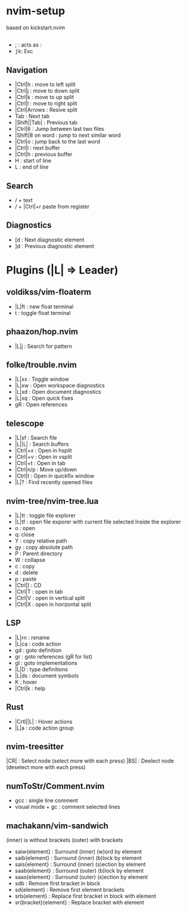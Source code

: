 # nvim-setup
based on kickstart.nvim

##
- ; : acts as :
- <kbd>j</kbd>k: Esc

## Navigation
- |Ctrl|h  :  move to left split
- |Ctrl|j  :  move to down split
- |Ctrl|k  :  move to up split
- |Ctrl|l  :  move to right split
- |Ctrl|Arrows : Resive split
- Tab  :  Next tab
- |Shift||Tab| :  Previous tab
- |Ctrl|6 : Jump between last two files
- |Shift|8 on word : jump to next similar word
- |Ctrl|o : jump back to the last word
- |Ctrl|l : next buffer
- |Ctrl|h : previous buffer
- H : start of line
- L : end of line

## Search
- / + text
- / + |Ctrl|+r paste from register

## Diagnostics
- [d  : Next diagnostic element
- ]d  : Previous diagnostic element

# Plugins (|L| => Leader)
## voldikss/vim-floaterm
- |L|ft : new float terminal
- t : toggle float terminal

## phaazon/hop.nvim
- |L|j  :  Search for pattern

## folke/trouble.nvim
- |L|xx  :  Toggle window
- |L|xw  :  Open workspace diagnostics
- |L|xd  :  Open document diagnostics
- |L|xq  :  Open quick fixes
- gR  :  Open references

## telescope
- |L|sf  :  Search file
- |L||L|  :  Search buffers
- |Ctrl|+x  :  Open in hsplit
- |Ctrl|+v  :  Open in vsplit
- |Ctrl|+t  :  Open in tab
- |Ctrl|n/p  : Move up/down
- |Ctrl|t  : Open in quickfix window
- |L|?  :  Find recently opened files

## nvim-tree/nvim-tree.lua
- |L|tt  :  toggle file explorer
- |L|tf  :  open file exporer with current file selected
Inside the explorer
- o : open
- q: close
- Y  : copy relative path
- gy : copy absolute path
- P  : Parent directory
- W  : collapse
- c  : copy
- d  : delete
- p  : paste
- |Ctrl|] : CD
- |Ctrl|T : open in tab
- |Ctrl|V : open in vertical split
- |Ctrl|X : open in horizontal split

## LSP
- |L|rn  :  rename
- |L|ca  :   code action
- gd  :   goto definition
- gr  :   goto references (gR for list)
- gI  :   goto implementations
- |L|D :  type definitions
- |L|ds  : document symbols
- K   :   hover
- |Ctrl|k   :   help

## Rust
- |Crtl||L|  :   Hover actions
- |L|a  :  code action group

## nvim-treesitter
|CR|  :   Select node (select more with each press)
|BS|  :   Deelect node (deselect more with each press)

## numToStr/Comment.nvim
- gcc  :   single line comment
- visual mode + gc  :    comment selected lines

## machakann/vim-sandwich
(inner) is without brackets
(outer) with brackets
- saiw{element}  :  Surround (inner) (w)ord by element
- saib{element}  :  Surround (inner) (b)lock by element
- sais{element}  :  Surround (inner) (s)ection by element
- saab{element}  :  Surround (outer) (b)lock by element
- saas{element}  :  Surround (outer) (s)ection by element
- sdb   : Remove first bracket in block
- sd{element}  : Remove first element brackets
- srb{element}  : Replace first bracket in block with element
- sr{bracket}{element}  : Replace bracket with element

